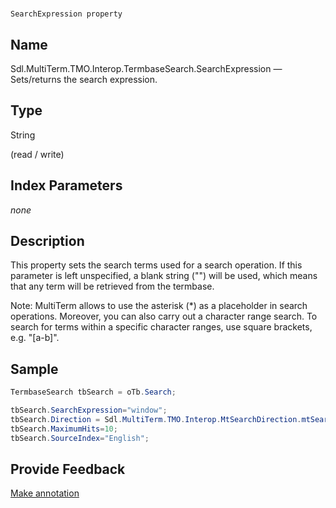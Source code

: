 

# 
    SearchExpression property



## Name

Sdl.MultiTerm.TMO.Interop.TermbaseSearch.SearchExpression —          Sets/returns the search expression.



## Type

String

(read / write)



## Index Parameters
*none*


## Description



This property sets the search terms used for a search operation. If this parameter is left unspecified, a blank string ("") will be used, which means that any term will be retrieved from the termbase.

Note: MultiTerm allows to use the asterisk (\*) as a placeholder in search operations. Moreover, you can also carry out a character range search. To search for terms within a specific character ranges, use square brackets, e.g. "[a-b]".



## Sample


```cs
TermbaseSearch tbSearch = oTb.Search;

tbSearch.SearchExpression="window";
tbSearch.Direction = Sdl.MultiTerm.TMO.Interop.MtSearchDirection.mtSearchDown;
tbSearch.MaximumHits=10;
tbSearch.SourceIndex="English";
```



## Provide Feedback

[Make annotation](mailto:sdk-feedback@sdl.com&amp;subject=Reference%20for%20Sdl.MultiTerm.TMO.Interop.TermbaseSearch.SearchExpression)

